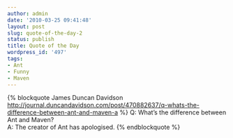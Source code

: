 ```yaml
---
author: admin
date: '2010-03-25 09:41:48'
layout: post
slug: quote-of-the-day-2
status: publish
title: Quote of the Day
wordpress_id: '497'
tags:
- Ant
- Funny
- Maven
---
```


{% blockquote James Duncan Davidson http://journal.duncandavidson.com/post/470882637/q-whats-the-difference-between-ant-and-maven-a %}
Q: What’s the difference between Ant and Maven? <br />
A: The creator of Ant has apologised.
{% endblockquote %}

